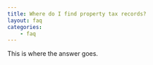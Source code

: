 ```yaml
---
title: Where do I find property tax records?
layout: faq
categories:
    - faq
---
```


This is where the answer goes.
